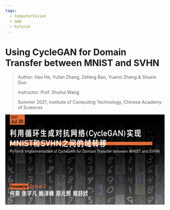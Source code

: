 ```yaml
---
tags:
  - ComputerVision
  - GAN
  - PyTorch
---
```


# Using CycleGAN for Domain Transfer between MNIST and SVHN

> Author: Hao He, Yufan Zhang, Zefeng Bao, Yuanxi Zheng & Shuxin Guo
> 
> Instructor: Prof. Shuhui Wang
> 
> Summer 2021, Institute of Computing Technology, Chinese Academy of Sciences

![CycleGAN](../img/innovate/CycleGAN.png)